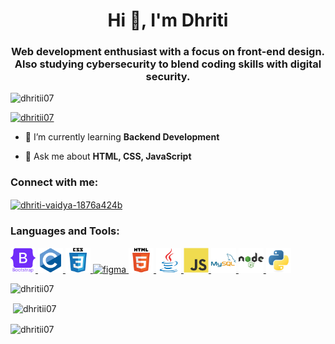 <h1 align="center">Hi 👋, I'm Dhriti</h1>
<h3 align="center">Web development enthusiast with a focus on front-end design. Also studying cybersecurity to blend coding skills with digital security.</h3>

<p align="left"> <img src="https://komarev.com/ghpvc/?username=dhritii07&label=Profile%20views&color=0e75b6&style=flat" alt="dhritii07" /> </p>

<p align="left"> <a href="https://github.com/ryo-ma/github-profile-trophy"><img src="https://github-profile-trophy.vercel.app/?username=dhritii07" alt="dhritii07" /></a> </p>

- 🌱 I’m currently learning **Backend Development**

- 💬 Ask me about **HTML, CSS, JavaScript**

<h3 align="left">Connect with me:</h3>
<p align="left">
<a href="https://linkedin.com/in/dhriti-vaidya-1876a424b" target="blank"><img align="center" src="https://raw.githubusercontent.com/rahuldkjain/github-profile-readme-generator/master/src/images/icons/Social/linked-in-alt.svg" alt="dhriti-vaidya-1876a424b" height="30" width="40" /></a>
</p>

<h3 align="left">Languages and Tools:</h3>
<p align="left"> <a href="https://getbootstrap.com" target="_blank" rel="noreferrer"> <img src="https://raw.githubusercontent.com/devicons/devicon/master/icons/bootstrap/bootstrap-plain-wordmark.svg" alt="bootstrap" width="40" height="40"/> </a> <a href="https://www.cprogramming.com/" target="_blank" rel="noreferrer"> <img src="https://raw.githubusercontent.com/devicons/devicon/master/icons/c/c-original.svg" alt="c" width="40" height="40"/> </a> <a href="https://www.w3schools.com/css/" target="_blank" rel="noreferrer"> <img src="https://raw.githubusercontent.com/devicons/devicon/master/icons/css3/css3-original-wordmark.svg" alt="css3" width="40" height="40"/> </a> <a href="https://www.figma.com/" target="_blank" rel="noreferrer"> <img src="https://www.vectorlogo.zone/logos/figma/figma-icon.svg" alt="figma" width="40" height="40"/> </a> <a href="https://www.w3.org/html/" target="_blank" rel="noreferrer"> <img src="https://raw.githubusercontent.com/devicons/devicon/master/icons/html5/html5-original-wordmark.svg" alt="html5" width="40" height="40"/> </a> <a href="https://www.java.com" target="_blank" rel="noreferrer"> <img src="https://raw.githubusercontent.com/devicons/devicon/master/icons/java/java-original.svg" alt="java" width="40" height="40"/> </a> <a href="https://developer.mozilla.org/en-US/docs/Web/JavaScript" target="_blank" rel="noreferrer"> <img src="https://raw.githubusercontent.com/devicons/devicon/master/icons/javascript/javascript-original.svg" alt="javascript" width="40" height="40"/> </a> <a href="https://www.mysql.com/" target="_blank" rel="noreferrer"> <img src="https://raw.githubusercontent.com/devicons/devicon/master/icons/mysql/mysql-original-wordmark.svg" alt="mysql" width="40" height="40"/> </a> <a href="https://nodejs.org" target="_blank" rel="noreferrer"> <img src="https://raw.githubusercontent.com/devicons/devicon/master/icons/nodejs/nodejs-original-wordmark.svg" alt="nodejs" width="40" height="40"/> </a> <a href="https://www.python.org" target="_blank" rel="noreferrer"> <img src="https://raw.githubusercontent.com/devicons/devicon/master/icons/python/python-original.svg" alt="python" width="40" height="40"/> </a> </p>


<a target = "blank">
<p><img align="left" src="https://github-readme-stats.vercel.app/api/top-langs?username=dhritii07&show_icons=true&locale=en&layout=compact" alt="dhritii07" /></p>
</a>
<br>

<p>&nbsp;<img align="center" src="https://github-readme-stats.vercel.app/api?username=dhritii07&show_icons=true&locale=en" alt="dhritii07" /></p>

<p><img align="center" src="https://github-readme-streak-stats.herokuapp.com/?user=dhritii07&" alt="dhritii07" /></p>

